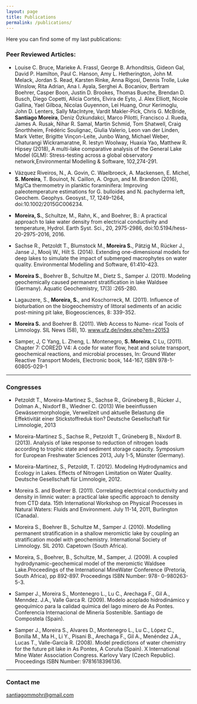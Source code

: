 ```yaml
---
layout: page
title: Publications
permalink: /publications/
---
```


Here you can find some of my last publications:

### Peer Reviewed Articles:

* Louise C. Bruce, Marieke A. Frassl, George B. Arhonditsis, Gideon Gal, David P. Hamilton, Paul C. Hanson, Amy L. Hetherington, John M. Melack, Jordan S. Read, Karsten Rinke, Anna Rigosi, Dennis Trolle, Luke Winslow, Rita Adrian, Ana I. Ayala, Serghei A. Bocaniov, Bertram Boehrer, Casper Boon, Justin D. Brookes, Thomas Bueche, Brendan D. Busch, Diego Copetti, Alicia Cortés, Elvira de Eyto, J. Alex Elliott, Nicole Gallina, Yael Gilboa, Nicolas Guyennon, Lei Huang, Onur Kerimoglu, John D. Lenters, Sally MacIntyre, Vardit Makler-Pick, Chris G. McBride, **Santiago Moreira**, Deniz Özkundakci, Marco Pilotti, Francisco J. Rueda, James A. Rusak, Nihar R. Samal, Martin Schmid, Tom Shatwell, Craig Snorthheim, Frédéric Soulignac, Giulia Valerio, Leon van der Linden, Mark Vetter, Brigitte Vinçon-Leite, Junbo Wang, Michael Weber, Chaturangi Wickramaratne, R. Iestyn Woolway, Huaxia Yao, Matthew R. Hipsey (2018), A multi-lake comparative analysis of the General Lake Model (GLM): Stress-testing across a global observatory network,Environmental Modelling & Software, 102,274-291.

* Vázquez Riveiros, N., A. Govin, C. Waelbroeck, A. Mackensen, E. Michel, **S. Moreira**, T. Bouinot, N. Caillon, A. Orgun, and M. Brandon (2016), Mg/Ca thermometry in planktic foraminifera: Improving paleotemperature estimations for G. bulloides and N. pachyderma left, Geochem. Geophys. Geosyst., 17, 1249–1264, doi:10.1002/2015GC006234.

* **Moreira, S.**, Schultze, M., Rahn, K., and Boehrer, B.: A practical approach to lake water 
density from electrical conductivity and temperature, Hydrol. Earth Syst. Sci., 20, 2975-2986, doi:10.5194/hess-20-2975-2016, 2016.

* Sachse R., Petzoldt T., Blumstock M., **Moreira S.**, Pätzig M., Rücker J., Janse J., Mooij W., Hilt S. (2014). 
Extending one-dimensional models for deep lakes to simulate the impact of submerged macrophytes on water quality.
Environmental Modelling and Software, 61:410-423.

* **Moreira S.**, Boehrer B., Schultze M., Dietz S., Samper J. (2011). Modeling geochemically caused permanent 
stratification in lake Waldsee (Germany). Aquatic Geochemistry, 17(3) :265-280.

* Lagauzere, S., **Moreira, S.**, and Koschorreck, M. (2011). Influence of bioturbation on the biogeochemistry of 
littoral sediments of an acidic post-mining pit lake, Biogeosciences, 8: 339-352.

* **Moreira S.** and Boehrer B. (2011). Web Access to Nume-
rical Tools of Limnology. SIL News (58), 10. www.ufz.de/index.php?en=20153

* Samper, J, C Yang, L. Zheng, L. Montenegro, **S. Moreira**, C Lu, (2011). Chapter 7: CORE2D V4: A code for
water flow, heat and solute transport, geochemical reactions, and microbial processes, In: Ground Water 
Reactive Transport Models, Electronic book, 144-167, ISBN 978-1-60805-029-1


**************************************************************************************************************


### Congresses

* Petzoldt T., Moreira-Martinez S., Sachse R., Grüneberg B., Rücker J., Dolman A., Nixdorf B., Wiedner C. (2013)
Wie beeinflussen Gewässermorphologie, Verweilzeit und aktuelle Belastung die Effektivität einer Stickstoffreduk
tion? Deutsche Gesellschaft für Limnologie, 2013

* Moreira-Martinez S., Sachse R., Petzoldt T., Grüneberg B., Nixdorf B. (2013). 
Analysis of lake response to reduction of nitrogen loads according to trophic state and sediment storage capacity. 
Symposium for European Freshwater Sciences 2013, July 1-5, Münster (Germany).

* Moreira-Martinez, S., Petzoldt, T. (2012). Modeling Hydrodynamics and Ecology in Lakes. Effects of Nitrogen
Limitation on Water Quality. Deutsche Gesellschaft für Limnologie, 2012.

* Moreira S. and Boehrer B. (2011). Correlating electrical conductivity and density in limnic water: a practical
lake specific approach to density from CTD data. 15th International Workshop on Physical Processes in 
Natural Waters: Fluids and Environment. July 11-14, 2011, Burlington (Canada).

* Moreira S., Boehrer B., Schultze M., Samper J. (2010). Modelling permanent stratification in a shallow 
meromictic lake by coupling an stratification model with geochemistry. International Society of Limnology. SIL 2010.
Capetown (South Africa).

* Moreira, S., Boehrer, B., Schultze, M., Samper, J. (2009). A coupled hydrodynamic-geochemical model of the 
meromictic Waldsee Lake.Proceedings of the International MineWater Conference (Pretoria, South Africa), pp 892-897.
Proceedings ISBN Number: 978- 0-980263-5-3.

* Samper J., Moreira S., Montenegro L., Lu C., Arechaga F., Gil A., Menndez. J.A., Valle Garca R. (2009). 
Modelo acoplado hidrodinámico y geoquímico para la calidad química del lago minero de As Pontes. 
Conferencia Internacional de Minería Sostenible. Santiago de Compostela (Spain).

* Samper J., Moreira S., Alvares D., Montenegro L., Lu C.,
López C., Bonilla M., Ma H., Li Y., Pisani B., Arechaga F.,
Gil A., Menéndez J.A., Lucas T., Valle-García R. (2008).
Model predictions of water chemistry for the future pit lake in As Pontes, A Coruña
(Spain). X International Mine Water Association Congress. Karlovy Vary (Czech Republic). 
Proceedings ISBN Number: 9781618396136.


***************************************************************************


### Contact me

[santiagommohr@gmail.com](mailto:santiagommohr@gmail.com)

